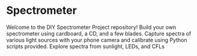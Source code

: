 # Spectrometer
Welcome to the DIY Spectrometer Project repository!  Build your own spectrometer using cardboard, a CD, and a few blades. Capture spectra of various light sources with your phone camera and calibrate using Python scripts provided. Explore spectra from sunlight, LEDs, and CFLs
